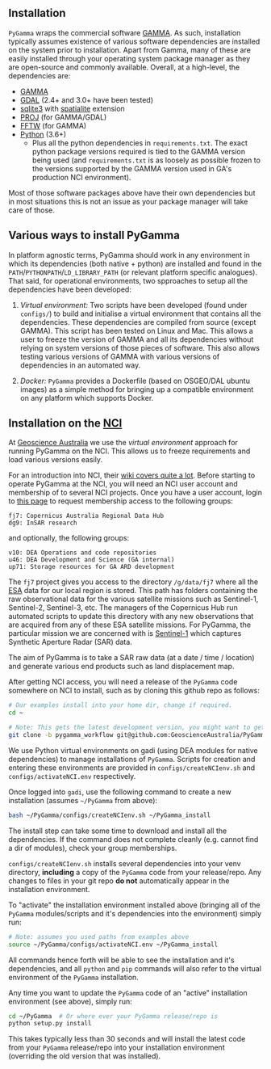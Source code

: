 ## Installation

`PyGamma` wraps the commercial software [GAMMA](https://www.gamma-rs.ch). As such, installation typically assumes existence of various software dependencies are installed on the system prior to installation. Apart from Gamma, many of these are easily installed through your operating system package manager as they are open-source and commonly available. Overall, at a high-level, the dependencies are:

 * [GAMMA](https://www.gamma-rs.ch)
 * [GDAL](https://gdal.org/) (2.4+ and 3.0+ have been tested)
 * [sqlite3](https://www.sqlite.org/index.html) with [spatialite](https://www.gaia-gis.it/fossil/libspatialite/index) extension
 * [PROJ](https://proj.org/) (for GAMMA/GDAL)
 * [FFTW](https://www.fftw.org/) (for GAMMA)
 * [Python](https://www.python.org/) (3.6+)
   * Plus all the python dependencies in `requirements.txt`. The exact python package versions required is tied to the GAMMA version being used (and `requirements.txt` is as loosely as possible frozen to the versions supported by the GAMMA version used in GA's production NCI environment).

Most of those software packages above have their own dependencies but in most situations this is not an issue as your package manager will take care of those. 

## Various ways to install PyGamma

In platform agnostic terms, PyGamma should work in any environment in which its dependencies (both native + python) are installed and found in the `PATH`/`PYTHONPATH`/`LD_LIBRARY_PATH` (or relevant platform specific analogues). That said, for operational environments, two spproaches to setup all the dependencies have been developed:

1. *Virtual environment:* Two scripts have been developed (found under `configs/`) to build and initialise a virtual environment that contains all the dependencies. These dependencies are compiled from source (except GAMMA). This script has been tested on Linux and Mac. This allows a user to freeze the version of GAMMA and all its dependencies without relying on system versions of those pieces of software. This also allows testing various versions of GAMMA with various versions of dependencies in an automated way. 

2. *Docker:* `PyGamma` provides a Dockerfile (based on OSGEO/DAL ubuntu images) as a simple method for bringing up a compatible environment on any platform which supports Docker.

## Installation on the [NCI](https://www.nci.org.au)

At [Geoscience Australia](https://www.ga.gov.au) we use the *virtual environment* approach for running PyGamma on the NCI. This allows us to freeze requirements and load various versions easily. 

For an introduction into NCI, their [wiki covers quite a lot](https://opus.nci.org.au/display/Help/0.+Welcome+to+Gadi). Before starting to operate PyGamma at the NCI, you will need an NCI user account and membership of to several NCI projects. Once you have a user account, login to [this page](https://my.nci.org.au/) to request membership access to the following groups:
```
fj7: Copernicus Australia Regional Data Hub
dg9: InSAR research
```
and optionally, the following groups:
```
v10: DEA Operations and code repositories
u46: DEA Development and Science (GA internal)
up71: Storage resources for GA ARD development
```

The `fj7` project gives you access to the directory `/g/data/fj7` where all the [ESA](https://www.esa.int) data for our local region is stored. This path has folders containing the raw observational data for the various satellite missions such as Sentinel-1, Sentinel-2, Sentinel-3, etc. The managers of the Copernicus Hub run automated scripts to update this directory with any new observations that are acquired from any of these ESA satellite missions. For PyGamma, the particular mission we are concerned with is [Sentinel-1](https://en.wikipedia.org/wiki/Sentinel-1) which captures Synthetic Aperture Radar (SAR) data.

The aim of PyGamma is to take a SAR raw data (at a date / time / location) and generate various end products such as land displacement map.

After getting NCI access, you will need a release of the `PyGamma` code somewhere on NCI to install, such as by cloning this github repo as follows:

```BASH
# Our examples install into your home dir, change if required.
cd ~

# Note: This gets the latest development version, you might want to get a stable release instead, eg: v0.9.0
git clone -b pygamma_workflow git@github.com:GeoscienceAustralia/PyGamma.git
```

We use Python virtual environments on gadi (using DEA modules for native dependencies) to manage installations of `PyGamma`.  Scripts for creation and entering these environments are provided in `configs/createNCIenv.sh` and `configs/activateNCI.env` respectively.

Once logged into `gadi`, use the following command to create a new installation (assumes `~/PyGamma` from above):

```BASH
bash ~/PyGamma/configs/createNCIenv.sh ~/PyGamma_install
```

The install step can take some time to download and install all the dependencies. If the command does not complete cleanly (e.g. cannot find a dir of modules), check your group memberships.

`configs/createNCIenv.sh` installs several dependencies into your venv directory, **including** a copy of the `PyGamma` code from your release/repo. Any changes to files in your git repo **do not** automatically appear in the installation environment.

To "activate" the installation environment installed above (bringing all of the `PyGamma` modules/scripts and it's dependencies into the environment) simply run:

```BASH
# Note: assumes you used paths from examples above
source ~/PyGamma/configs/activateNCI.env ~/PyGamma_install
```

All commands hence forth will be able to see the installation and it's dependencies, and all `python` and `pip` commands will also refer to the virtual environment of the `PyGamma` installation.


Any time you want to update the `PyGamma` code of an "active" installation environment (see above), simply run:

```BASH
cd ~/PyGamma  # Or where ever your PyGamma release/repo is
python setup.py install
```

This takes typically less than 30 seconds and will install the latest code from your `PyGamma` release/repo into your installation environment (overriding the old version that was installed).
